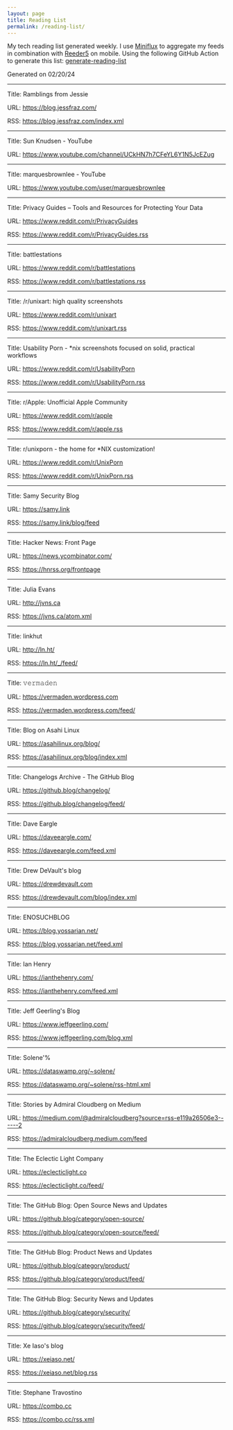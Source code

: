 ```yaml
---
layout: page
title: Reading List
permalink: /reading-list/
---
```


My tech reading list generated weekly.
I use [Miniflux](https://miniflux.app/) to aggregate my feeds in combination with [Reeder5](https://www.reederapp.com/) on mobile.
Using the following GitHub Action to generate this list: [generate-reading-list](https://github.com/heywoodlh/heywoodlh.io/blob/main/.github/workflows/reading-list.yml)

Generated on 02/20/24

---
Title: Ramblings from Jessie

URL: <https://blog.jessfraz.com/>

RSS: <https://blog.jessfraz.com/index.xml>

---
Title: Sun Knudsen - YouTube

URL: <https://www.youtube.com/channel/UCkHN7h7CFeYL6Y1N5JcEZug>


---
Title: marquesbrownlee - YouTube

URL: <https://www.youtube.com/user/marquesbrownlee>


---
Title: Privacy Guides – Tools and Resources for Protecting Your Data

URL: <https://www.reddit.com/r/PrivacyGuides>

RSS: <https://www.reddit.com/r/PrivacyGuides.rss>

---
Title: battlestations

URL: <https://www.reddit.com/r/battlestations>

RSS: <https://www.reddit.com/r/battlestations.rss>

---
Title: /r/unixart: high quality screenshots

URL: <https://www.reddit.com/r/unixart>

RSS: <https://www.reddit.com/r/unixart.rss>

---
Title: Usability Porn - *nix screenshots focused on solid, practical workflows

URL: <https://www.reddit.com/r/UsabilityPorn>

RSS: <https://www.reddit.com/r/UsabilityPorn.rss>

---
Title: r/Apple: Unofficial Apple Community

URL: <https://www.reddit.com/r/apple>

RSS: <https://www.reddit.com/r/apple.rss>

---
Title: r/unixporn - the home for *NIX customization!

URL: <https://www.reddit.com/r/UnixPorn>

RSS: <https://www.reddit.com/r/UnixPorn.rss>

---
Title: Samy Security Blog

URL: <https://samy.link>

RSS: <https://samy.link/blog/feed>

---
Title: Hacker News: Front Page

URL: <https://news.ycombinator.com/>

RSS: <https://hnrss.org/frontpage>

---
Title: Julia Evans

URL: <http://jvns.ca>

RSS: <https://jvns.ca/atom.xml>

---
Title: linkhut

URL: <http://ln.ht/>

RSS: <https://ln.ht/_/feed/>

---
Title: 𝚟𝚎𝚛𝚖𝚊𝚍𝚎𝚗

URL: <https://vermaden.wordpress.com>

RSS: <https://vermaden.wordpress.com/feed/>

---
Title: Blog on Asahi Linux

URL: <https://asahilinux.org/blog/>

RSS: <https://asahilinux.org/blog/index.xml>

---
Title: Changelogs Archive - The GitHub Blog

URL: <https://github.blog/changelog/>

RSS: <https://github.blog/changelog/feed/>

---
Title: Dave Eargle

URL: <https://daveeargle.com/>

RSS: <https://daveeargle.com/feed.xml>

---
Title: Drew DeVault's blog

URL: <https://drewdevault.com>

RSS: <https://drewdevault.com/blog/index.xml>

---
Title: ENOSUCHBLOG

URL: <https://blog.yossarian.net/>

RSS: <https://blog.yossarian.net/feed.xml>

---
Title: Ian Henry

URL: <https://ianthehenry.com/>

RSS: <https://ianthehenry.com/feed.xml>

---
Title: Jeff Geerling's Blog

URL: <https://www.jeffgeerling.com/>

RSS: <https://www.jeffgeerling.com/blog.xml>

---
Title: Solene'%

URL: <https://dataswamp.org/~solene/>

RSS: <https://dataswamp.org/~solene/rss-html.xml>

---
Title: Stories by Admiral Cloudberg on Medium

URL: <https://medium.com/@admiralcloudberg?source=rss-e119a26506e3------2>

RSS: <https://admiralcloudberg.medium.com/feed>

---
Title: The Eclectic Light Company

URL: <https://eclecticlight.co>

RSS: <https://eclecticlight.co/feed/>

---
Title: The GitHub Blog: Open Source News and Updates

URL: <https://github.blog/category/open-source/>

RSS: <https://github.blog/category/open-source/feed/>

---
Title: The GitHub Blog: Product News and Updates

URL: <https://github.blog/category/product/>

RSS: <https://github.blog/category/product/feed/>

---
Title: The GitHub Blog: Security News and Updates

URL: <https://github.blog/category/security/>

RSS: <https://github.blog/category/security/feed/>

---
Title: Xe Iaso's blog

URL: <https://xeiaso.net/>

RSS: <https://xeiaso.net/blog.rss>

---
Title: Stephane Travostino

URL: <https://combo.cc>

RSS: <https://combo.cc/rss.xml>


